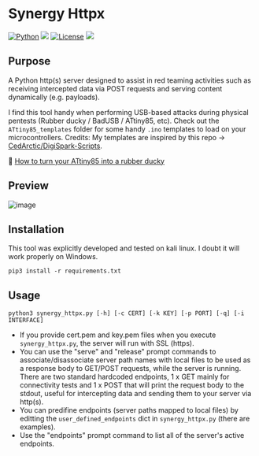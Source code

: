 # Synergy Httpx
[![Python](https://img.shields.io/badge/Python-%E2%89%A5%203.6-yellow.svg)](https://www.python.org/) 
<img src="https://img.shields.io/badge/Developed%20on-kali%20linux-blueviolet">
[![License](https://img.shields.io/badge/License-BSD-red.svg)](https://github.com/t3l3machus/Synergy-httpx/blob/main/LICENSE.md)
<img src="https://img.shields.io/badge/Maintained%3F-Yes-96c40f">

## Purpose
A Python http(s) server designed to assist in red teaming activities such as receiving intercepted data via POST requests and serving content dynamically (e.g. payloads). 
  
I find this tool handy when performing USB-based attacks during physical pentests (Rubber ducky / BadUSB / ATtiny85, etc). Check out the `ATtiny85_templates` folder for some handy `.ino` templates to load on your microcontrollers. Credits: My templates are inspired by this repo -> [CedArctic/DigiSpark-Scripts](https://github.com/CedArctic/DigiSpark-Scripts/).  
  
🎥 [How to turn your ATtiny85 into a rubber ducky ](https://www.youtube.com/watch?v=1l5UlG_R_Fc)

## Preview
![image](https://github.com/t3l3machus/Synergy-httpx/assets/75489922/da99aaf9-b385-4f33-931e-db6a01dd16b1)


## Installation
This tool was explicitly developed and tested on kali linux. I doubt it will work properly on Windows.
```
pip3 install -r requirements.txt
```

## Usage
```
python3 synergy_httpx.py [-h] [-c CERT] [-k KEY] [-p PORT] [-q] [-i INTERFACE]
```  

 - If you provide cert.pem and key.pem files when you execute `synergy_httpx.py`, the server will run with SSL (https). 
 - You can use the "serve" and "release" prompt commands to associate/disassociate server path names with local files to be used as a response body to GET/POST requests, while the server is running. There are two standard hardcoded endpoints, 1 x GET mainly for connectivity tests and 1 x POST that will print the request body to the stdout, useful for intercepting data and sending them to your server via http(s).  
 - You can predifine endpoints (server paths mapped to local files) by editting the `user_defined_endpoints` dict in `synergy_httpx.py` (there are examples).
 - Use the "endpoints" prompt command to list all of the server's active endpoints.
